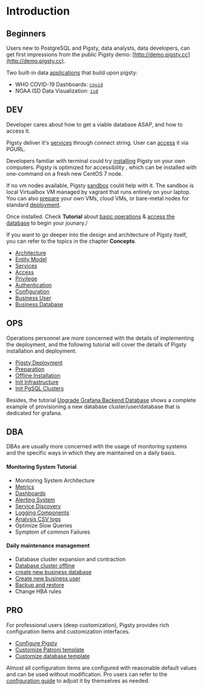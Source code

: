 # Introduction

## Beginners

Users new to PostgreSQL and Pigsty, data analysts, data developers, 
can get first impressions from the public Pigsty demo: [http://demo.pigsty.cc](http://demo.pigsty.cc).

Two built-in data [applications](t-application.md) that build upon pigsty:  
  * WHO COVID-19 Dashboards: [`covid`](http://demo.pigsty.cc/d/covid-overview)
  * NOAA ISD Data Visualization: [`isd`](http://demo.pigsty.cc/d/isd-overview)


## DEV

Developer cares about how to get a viable database ASAP, and how to access it.

Pigsty deliver it's [services](c-service.md) through connect string. 
User can [access](c-access.md) it via PGURL.

Developers familiar with terminal could try [installing](s-install.md) Pigsty on your own computers.
Pigsty is optimized for accessibility , which can be installed with one-command on a fresh new CentOS 7 node.

If no vm nodes available, Pigsty [sandbox](s-sandbox.md) could help with it.
The sandbox is local Virtualbox VM managed by vagrant that runs entirely on your laptop.
You can also [prepare](t-prepare.md) your own VMs, cloud VMs, or bare-metal nodes for standard [deployment](t-deploy.md).

Once installed. Check **Tutorial** about [basic operations](t-operation.md) & [access the database](c-access.md) to begin your jounary./

If you want to go deeper into the design and architecture of Pigsty itself, you can refer to the topics in the chapter **Concepts**.
* [Architecture](c-arch.md)
* [Entity Model](c-entity.md)
* [Services](c-service.md)
* [Access](c-access.md)
* [Privilege](c-privilege.md)
* [Authentication](c-auth.md)
* [Configuration](c-config.md)
* [Business User](c-user.md)
* [Business Database](c-database.md)

## OPS

Operations personnel are more concerned with the details of implementing the deployment, and the following tutorial will cover the details of Pigsty installation and deployment.

* [Pigsty Deployment](t-deploy.md)
* [Preparation](t-prepare.md)
* [Offline Installation](t-offline.md)
* [Init Infrastructure](p-infra.md)
* [Init PgSQL Clusters](p-pgsql.md)

Besides, the tutorial [Upgrade Grafana Backend Database](t-grafana-upgrade.md) shows a complete example of 
provisioning a new database cluster/user/database that is dedicated for grafana.


## DBA

DBAs are usually more concerned with the usage of monitoring systems and the specific ways in which they are maintained on a daily basis.

#### Monitoring System Tutorial
* Monitoring System Architecture
* [Metrics](m-metric.md)
* [Dashboards](m-dashboard.md)
* [Alerting System](r-alert.md)
* [Service Discovery](m-discovery.md)
* [Logging Components](t-logging.md)
* [Analysis CSV logs](t-log-analysis.md)
* Optimize Slow Queries
* Symptom of common Failures

#### Daily maintenance management
* Database cluster expansion and contraction
* [Database cluster offline](p-pgsql-remove.md)
* [create new business database](p-pgsql-createdb.md)
* [Create new business user](p-pgsql-createuser.md)
* [Backup and restore](t-backup.md)
* Change HBA rules

## PRO

For professional users (deep customization), 
Pigsty provides rich configuration items and customization interfaces.

* [Configure Pigsty](v-config.md#config-entries)
* [Customize Patroni template](t-patroni-template.md)
* [Customize database template](t-customize-template.md)

Almost all configuration items are configured with reasonable default values and can be used without modification. 
Pro users can refer to the [configuration guide](v-config.md) to adjust it by themselves as needed.
